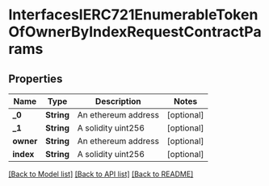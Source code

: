 # InterfacesIERC721EnumerableTokenOfOwnerByIndexRequestContractParams

## Properties
Name | Type | Description | Notes
------------ | ------------- | ------------- | -------------
**_0** | **String** | An ethereum address | [optional] 
**_1** | **String** | A solidity uint256 | [optional] 
**owner** | **String** | An ethereum address | [optional] 
**index** | **String** | A solidity uint256 | [optional] 

[[Back to Model list]](../README.md#documentation-for-models) [[Back to API list]](../README.md#documentation-for-api-endpoints) [[Back to README]](../README.md)


